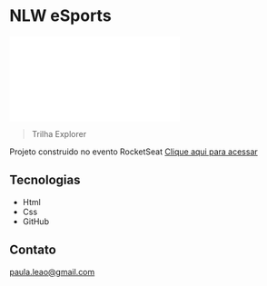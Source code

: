 # NLW eSports 
![preview](./README.md)
> Trilha Explorer

Projeto construido no evento RocketSeat
[Clique aqui para acessar](https://apaulaleao.github.io/esports-game/)
##  Tecnologias
- Html
- Css
- GitHub

## Contato 
paula.leao@gmail.com 

